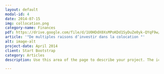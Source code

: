 ```yaml
---
layout: default
modal-id: 4
date: 2014-07-15
img: collocation.png
category-name: Finances
pdf: https://drive.google.com/file/d/1U0HDdX0XsMPoKDd1SyDuZe0yk-QYqF9w/preview
article: '"De multiples raisons d’investir dans la colocation "'
alt: image-alt
project-date: April 2014
client: Start Bootstrap
category: Articles
description: Use this area of the page to describe your project. The icon above is part of a free icon set by <a href="https://sellfy.com/p/8Q9P/jV3VZ/">Flat Icons</a>. On their website, you can download their free set with 16 icons, or you can purchase the entire set with 146 icons for only $12!

---
```

